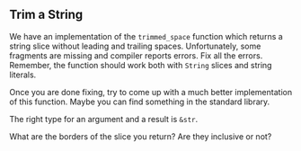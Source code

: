 ## Trim a String

We have an implementation of the `trimmed_space` function which returns a string slice without leading and trailing spaces. Unfortunately, some fragments are missing and compiler reports errors. Fix all the errors. Remember, the function should work both with `String` slices and string literals.

Once you are done fixing, try to come up with a much better implementation of this function.
Maybe you can find something in the standard library.


<div class="hint">

The right type for an argument and a result is `&str`.
</div>

<div class="hint">
What are the borders of the slice you return? Are they inclusive or not?
</div>
